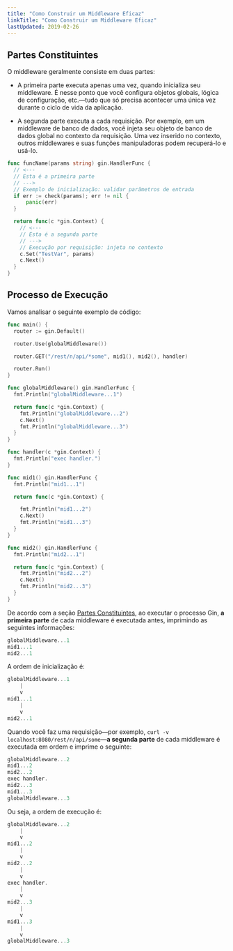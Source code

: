 ```yaml
---
title: "Como Construir um Middleware Eficaz"
linkTitle: "Como Construir um Middleware Eficaz"
lastUpdated: 2019-02-26
---
```


## Partes Constituintes

O middleware geralmente consiste em duas partes:

- A primeira parte executa apenas uma vez, quando inicializa seu middleware. É nesse ponto que você configura objetos globais, lógica de configuração, etc.—tudo que só precisa acontecer uma única vez durante o ciclo de vida da aplicação.

- A segunda parte executa a cada requisição. Por exemplo, em um middleware de banco de dados, você injeta seu objeto de banco de dados global no contexto da requisição. Uma vez inserido no contexto, outros middlewares e suas funções manipuladoras podem recuperá-lo e usá-lo.

```go
func funcName(params string) gin.HandlerFunc {
  // <---
  // Esta é a primeira parte
  // --->
  // Exemplo de inicialização: validar parâmetros de entrada
  if err := check(params); err != nil {
      panic(err)
  }

  return func(c *gin.Context) {
    // <---
    // Esta é a segunda parte
    // --->
    // Execução por requisição: injeta no contexto
    c.Set("TestVar", params)
    c.Next()
  }
}
```

## Processo de Execução

Vamos analisar o seguinte exemplo de código:

```go
func main() {
  router := gin.Default()

  router.Use(globalMiddleware())

  router.GET("/rest/n/api/*some", mid1(), mid2(), handler)

  router.Run()
}

func globalMiddleware() gin.HandlerFunc {
  fmt.Println("globalMiddleware...1")

  return func(c *gin.Context) {
    fmt.Println("globalMiddleware...2")
    c.Next()
    fmt.Println("globalMiddleware...3")
  }
}

func handler(c *gin.Context) {
  fmt.Println("exec handler.")
}

func mid1() gin.HandlerFunc {
  fmt.Println("mid1...1")

  return func(c *gin.Context) {

    fmt.Println("mid1...2")
    c.Next()
    fmt.Println("mid1...3")
  }
}

func mid2() gin.HandlerFunc {
  fmt.Println("mid2...1")

  return func(c *gin.Context) {
    fmt.Println("mid2...2")
    c.Next()
    fmt.Println("mid2...3")
  }
}
```

De acordo com a seção [Partes Constituintes](#partes-constituinte), ao executar o processo Gin, **a primeira parte** de cada middleware é executada antes, imprimindo as seguintes informações:

```go
globalMiddleware...1
mid1...1
mid2...1
```

A ordem de inicialização é:

```go
globalMiddleware...1
    |
    v
mid1...1
    |
    v
mid2...1
```

Quando você faz uma requisição—por exemplo, `curl -v localhost:8080/rest/n/api/some`—**a segunda parte** de cada middleware é executada em ordem e imprime o seguinte:

```go
globalMiddleware...2
mid1...2
mid2...2
exec handler.
mid2...3
mid1...3
globalMiddleware...3
```

Ou seja, a ordem de execução é:

```go
globalMiddleware...2
    |
    v
mid1...2
    |
    v
mid2...2
    |
    v
exec handler.
    |
    v
mid2...3
    |
    v
mid1...3
    |
    v
globalMiddleware...3
